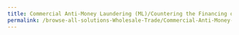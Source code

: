```yaml
---
title: Commercial Anti-Money Laundering (ML)/Countering the Financing of Terrorism (TF) Screening
permalink: /browse-all-solutions-Wholesale-Trade/Commercial-Anti-Money-Laundering-(ML)Countering-the-Financing-of-Terrorism-(TF)-Screening
---
```


